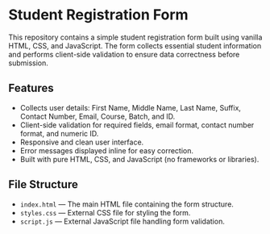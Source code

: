# Student Registration Form

This repository contains a simple student registration form built using vanilla HTML, CSS, and JavaScript. The form collects essential student information and performs client-side validation to ensure data correctness before submission.

## Features

- Collects user details: First Name, Middle Name, Last Name, Suffix, Contact Number, Email, Course, Batch, and ID.
- Client-side validation for required fields, email format, contact number format, and numeric ID.
- Responsive and clean user interface.
- Error messages displayed inline for easy correction.
- Built with pure HTML, CSS, and JavaScript (no frameworks or libraries).

## File Structure

- `index.html` — The main HTML file containing the form structure.
- `styles.css` — External CSS file for styling the form.
- `script.js` — External JavaScript file handling form validation.
